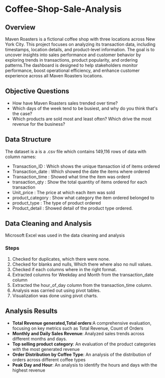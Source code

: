 # Coffee-Shop-Sale-Analysis
## Overview
Maven Roasters is a fictional coffee shop with three locations across New York City. This project focuses on analyzing its transaction data, including timestamps, location details, and product-level information. The goal is to uncover insights into sales performance and customer behavior by exploring trends in transactions, product popularity, and ordering patterns.The dashboard is designed to help stakeholders monitor performance, boost operational efficiency, and enhance customer experience across all Maven Roasters locations.
## Objective Questions
- How have Maven Roasters sales trended over time?
- Which days of the week tend to be busiest, and why do you think that's the case?
- Which products are sold most and least often? Which drive the most revenue for the business?
## Data Structure
The dataset is a is a .csv file which contains 149,116 rows of data with column names:
- Transaction_ID : Which shows the unique ttansaction id of items ordered
- Transaction_date : Which showed the date the items where ordered
- Transaction_time : Showed what time the item was orderd
- transaction_qty : Show the total quantity of items ordered for each transaction
- Unit_price : The price at which each item was sold
- product_category : Show what category the item ordered belonged to
- product_type : The type of product ordered
- Product_detail : Showed detail of the product type ordered.
## Data Cleaning and Analysis
Microsoft Excel was used in the data cleaning and analysis 
### Steps
1. Checked for duplicates, which there were none.
2. Checked for blanks and nulls, Which there where also no null values.
3. Checked if each columns where in the right format.
4. Extracted columns for Weekday and Month from the transaction_date column
5. Extracted the hour_of_day column from the transaction_time column.
6. Analysis was carried out using pivot tables.
7. Visualization was done using pivot charts.
## Analysis Results
- **Total Revenue generated,Total orders**:A comprehensive evaluation, focusing on key metrics such as Total Revenue, Count of Orders
- **Monthly and Daily Sales Revenue**: Analyzed sales trends across different months and days.
- **Top selling product category**: An evaluation of the product categories with the most generated revenue
- **Order Distribution by Coffee Type**: An analysis of the distribution of orders across different coffee types
- **Peak Day and Hour**: An analysis to identify the hours and days with the highest revenue
